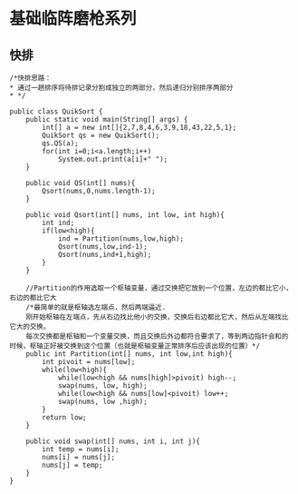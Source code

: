 # 基础临阵磨枪系列

## 快排

    /*快排思路：
    * 通过一趟排序将待排记录分割成独立的两部分，然后递归分别排序两部分
    * */

    public class QuikSort {
        public static void main(String[] args) {
            int[] a = new int[]{2,7,8,4,6,3,9,18,43,22,5,1};
            QuikSort qs = new QuikSort();
            qs.QS(a);
            for(int i=0;i<a.length;i++)
                System.out.print(a[i]+" ");
        }

        public void QS(int[] nums){
            Qsort(nums,0,nums.length-1);
        }

        public void Qsort(int[] nums, int low, int high){
            int ind;
            if(low<high){
                ind = Partition(nums,low,high);
                Qsort(nums,low,ind-1);
                Qsort(nums,ind+1,high);
            }
        }

        //Partition的作用选取一个枢轴变量，通过交换把它放到一个位置，左边的都比它小，右边的都比它大
        /*最简单的就是枢轴选左端点，然后两端逼近.
        刚开始枢轴在左端点，先从右边找比他小的交换，交换后右边都比它大，然后从左端找比它大的交换。
        每次交换都是枢轴和一个变量交换，而且交换后外边都符合要求了，等到两边指针会和的时候，枢轴正好被交换到这个位置（也就是枢轴变量正常排序后应该出现的位置）*/
        public int Partition(int[] nums, int low,int high){
            int pivoit = nums[low];
            while(low<high){
                while(low<high && nums[high]>pivoit) high--;
                swap(nums, low, high);
                while(low<high && nums[low]<pivoit) low++;
                swap(nums, low ,high);
            }
            return low;
        }

        public void swap(int[] nums, int i, int j){
            int temp = nums[i];
            nums[i] = nums[j];
            nums[j] = temp;
        }
    }
